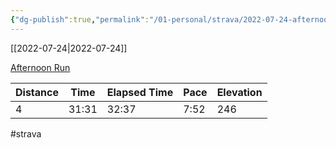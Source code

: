 ```yaml
---
{"dg-publish":true,"permalink":"/01-personal/strava/2022-07-24-afternoon-run/"}
---
```



[[2022-07-24\|2022-07-24]]

[Afternoon Run](https://www.strava.com/activities/7523367449)

| Distance | Time  | Elapsed Time | Pace | Elevation |
| -------- | ----- | ------------ | ---- | --------- |
| 4        | 31:31 | 32:37        | 7:52 | 246       |




#strava
